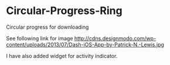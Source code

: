 Circular-Progress-Ring
======================

Circular progress for downloading


See following link for image 
http://cdns.designmodo.com/wp-content/uploads/2013/07/Dash-iOS-App-by-Patrick-N.-Lewis.jpg



I have also added widget for activity indicator. 
